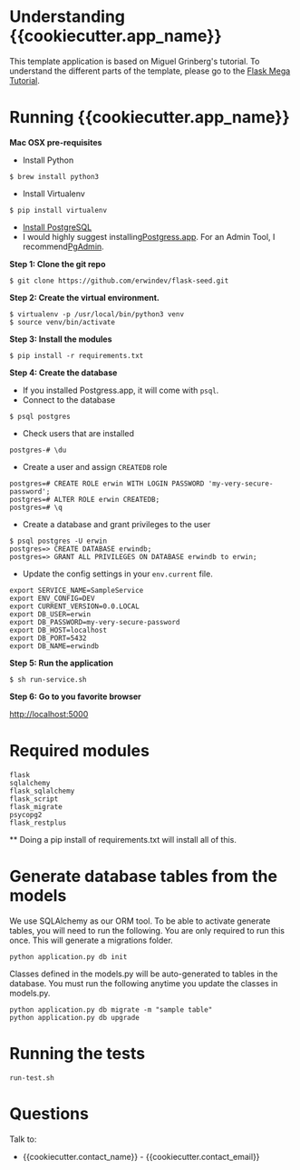 # Understanding {{cookiecutter.app_name}}

This template application is based on Miguel Grinberg's tutorial.  To understand the different parts of the template, please go to the [Flask Mega Tutorial](https://blog.miguelgrinberg.com/post/the-flask-mega-tutorial-part-i-hello-world).

# Running {{cookiecutter.app_name}}

**Mac OSX pre-requisites**

* Install Python
```
$ brew install python3
```
* Install Virtualenv
```
$ pip install virtualenv
```
* [Install PostgreSQL](https://wiki.postgresql.org/wiki/Detailed_installation_guides)
* I would highly suggest installing[Postgress.app](https://postgresapp.com/).  For an Admin Tool, I recommend[PgAdmin](https://www.pgadmin.org/).

**Step 1: Clone the git repo**
```
$ git clone https://github.com/erwindev/flask-seed.git  
```

**Step 2: Create the virtual environment.**  
```
$ virtualenv -p /usr/local/bin/python3 venv
$ source venv/bin/activate
```
**Step 3: Install the modules**
```
$ pip install -r requirements.txt
```
**Step 4: Create the database**
* If you installed Postgress.app, it will come with `psql`.
* Connect to the database
```
$ psql postgres
```
* Check users that are installed
```
postgres-# \du
```
* Create a user and assign `CREATEDB` role
```
postgres=# CREATE ROLE erwin WITH LOGIN PASSWORD 'my-very-secure-password';
postgres=# ALTER ROLE erwin CREATEDB;
postgres=# \q

```
* Create a database and grant privileges to the user
```
$ psql postgres -U erwin
postgres=> CREATE DATABASE erwindb;
postgres=> GRANT ALL PRIVILEGES ON DATABASE erwindb to erwin;
```
* Update the config settings in your `env.current` file.  
```
export SERVICE_NAME=SampleService
export ENV_CONFIG=DEV
export CURRENT_VERSION=0.0.LOCAL
export DB_USER=erwin
export DB_PASSWORD=my-very-secure-password
export DB_HOST=localhost
export DB_PORT=5432
export DB_NAME=erwindb
```

**Step 5: Run the application**
```
$ sh run-service.sh
```
**Step 6: Go to you favorite browser**

[http://localhost:5000](http://localhost:5000)

# Required modules
```
flask
sqlalchemy
flask_sqlalchemy
flask_script
flask_migrate
psycopg2
flask_restplus
```
** Doing a pip install of requirements.txt will install all of this.

# Generate database tables from the models
We use SQLAlchemy as our ORM tool.  To be able to activate generate tables, you will need to run the following.  You are only required to run this once.  This will generate a migrations folder.

```
python application.py db init
```

Classes defined in the models.py will be auto-generated to tables in the database.  You must run the following anytime you update the classes in models.py.
```
python application.py db migrate -m "sample table"
python application.py db upgrade
```

# Running the tests
```
run-test.sh
```

# Questions
Talk to:

* {{cookiecutter.contact_name}} - {{cookiecutter.contact_email}}
